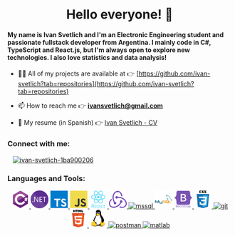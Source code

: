 <h1 align="center">Hello everyone! 👋</h1>
<h4 align="left">My name is Ivan Svetlich and I'm an Electronic Engineering student and passionate fullstack developer from Argentina. I mainly code in C#, TypeScript and React.js, but I'm always open to explore new technologies. I also love statistics and data analysis!</h4>

- 👨‍💻 All of my projects are available at :point_right: [https://github.com/ivan-svetlich?tab=repositories](https://github.com/ivan-svetlich?tab=repositories)

- 📫 How to reach me :point_right: **ivansvetlich@gmail.com**

- 📄 My resume (in Spanish) :point_right: [Ivan Svetlich - CV](https://media-exp1.licdn.com/dms/document/C4E2DAQHMki115DqT7w/profile-treasury-document-pdf-analyzed/0/1646240886825?e=1646485200&v=beta&t=C75gkwnqu0JJjpke6dTVwHEnsjUTEIzrqNbYvWF0dyE)

<h3 align="left">Connect with me:</h3>
<p align="left">&nbsp;&nbsp;
<a href="https://linkedin.com/in/ivan-svetlich-1ba900206" target="blank"><img align="center" src="https://upload.wikimedia.org/wikipedia/commons/thumb/0/01/LinkedIn_Logo.svg/512px-LinkedIn_Logo.svg.png" alt="ivan-svetlich-1ba900206" height="30" /></a>
</p>

<h3 align="left">Languages and Tools:</h3>

<p align="center"> <a href="https://www.w3schools.com/cs/" target="_blank" rel="noreferrer"> <img src="https://raw.githubusercontent.com/devicons/devicon/master/icons/csharp/csharp-original.svg" alt="csharp" width="40" height="40"/> </a> <a href="https://dotnet.microsoft.com/" target="_blank" rel="noreferrer"> <img src="https://raw.githubusercontent.com/github/explore/93d8a67084f94b2a444e510199a6e7622e5b09a3/topics/dotnet/dotnet.png" alt="dotnet" width="40" height="40"/> </a> <a href="https://www.typescriptlang.org/" target="_blank" rel="noreferrer"> <img src="https://raw.githubusercontent.com/devicons/devicon/master/icons/typescript/typescript-original.svg" alt="typescript" width="40" height="40"/> </a> <a href="https://developer.mozilla.org/en-US/docs/Web/JavaScript" target="_blank" rel="noreferrer"> <img src="https://raw.githubusercontent.com/devicons/devicon/master/icons/javascript/javascript-original.svg" alt="javascript" width="40" height="40"/> </a> <a href="https://reactjs.org/" target="_blank" rel="noreferrer"> <img src="https://raw.githubusercontent.com/devicons/devicon/master/icons/react/react-original-wordmark.svg" alt="react" width="40" height="40"/> </a> <a href="https://redux.js.org" target="_blank" rel="noreferrer"> <img src="https://raw.githubusercontent.com/devicons/devicon/master/icons/redux/redux-original.svg" alt="redux" width="40" height="40"/> </a> <a href="https://www.microsoft.com/en-us/sql-server" target="_blank" rel="noreferrer"> <img src="https://www.svgrepo.com/show/303229/microsoft-sql-server-logo.svg" alt="mssql" width="40" height="40"/> </a> <a href="https://www.mysql.com/" target="_blank" rel="noreferrer"> <img src="https://raw.githubusercontent.com/devicons/devicon/master/icons/mysql/mysql-original-wordmark.svg" alt="mysql" width="40" height="40"/> </a> <a href="https://getbootstrap.com" target="_blank" rel="noreferrer"> <img src="https://raw.githubusercontent.com/devicons/devicon/master/icons/bootstrap/bootstrap-plain-wordmark.svg" alt="bootstrap" width="40" height="40"/> </a>  <a href="https://www.w3schools.com/css/" target="_blank" rel="noreferrer"> <img src="https://raw.githubusercontent.com/devicons/devicon/master/icons/css3/css3-original-wordmark.svg" alt="css3" width="40" height="40"/> </a> <a href="https://git-scm.com/" target="_blank" rel="noreferrer"> <img src="https://www.vectorlogo.zone/logos/git-scm/git-scm-icon.svg" alt="git" width="40" height="40"/> </a> <a href="https://www.w3.org/html/" target="_blank" rel="noreferrer"> <img src="https://raw.githubusercontent.com/devicons/devicon/master/icons/html5/html5-original-wordmark.svg" alt="html5" width="40" height="40"/> </a>  <a href="https://www.linux.org/" target="_blank" rel="noreferrer"> <img src="https://raw.githubusercontent.com/devicons/devicon/master/icons/linux/linux-original.svg" alt="linux" width="40" height="40"/> <a href="https://postman.com" target="_blank" rel="noreferrer"> <img src="https://www.vectorlogo.zone/logos/getpostman/getpostman-icon.svg" alt="postman" width="40" height="40"/> </a> </a> <a href="https://www.mathworks.com/" target="_blank" rel="noreferrer"> <img src="https://upload.wikimedia.org/wikipedia/commons/2/21/Matlab_Logo.png" alt="matlab" width="40" height="40"/> </a>     </p>
<!---
ivan-svetlich/ivan-svetlich is a ✨ special ✨ repository because its `README.md` (this file) appears on your GitHub profile.
You can click the Preview link to take a look at your changes.
--->
